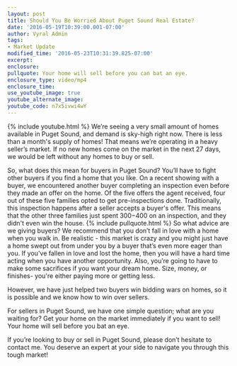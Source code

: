```yaml
---
layout: post
title: Should You Be Worried About Puget Sound Real Estate?
date: '2016-05-19T10:39:00.001-07:00'
author: Vyral Admin
tags:
- Market Update
modified_time: '2016-05-23T10:31:39.825-07:00'
excerpt:
enclosure:
pullquote: Your home will sell before you can bat an eye.
enclosure_type: video/mp4
enclosure_time:
use_youtube_image: true
youtube_alternate_image:
youtube_code: n7x5ivwi4wY
---
```

{% include youtube.html %}
We’re seeing a very small amount of homes available in Puget Sound, and demand is sky-high right now. There is less than a month's supply of homes! That means we’re operating in a heavy seller’s market. If no new homes come on the market in the next 27 days, we would be left without any homes to buy or sell.

So, what does this mean for buyers in Puget Sound? You’ll have to fight other buyers if you find a home that you like. On a recent showing with a buyer, we encountered another buyer completing an inspection even before they made an offer on the home. Of the five offers the agent received, four out of these five families opted to get pre-inspections done. Traditionally, this inspection happens after a seller accepts a buyer's offer. This means that the other three families just spent $300-$400 on an inspection, and they didn't even win the house.
{% include pullquote.html %}
So what advice are we giving buyers? We recommend that you don’t fall in love with a home when you walk in. Be realistic - this market is crazy and you might just have a home swept out from under you by a buyer that’s even more eager than you. If you've fallen in love and lost the home, then you will have a hard time acting when you have another opportunity. Also, you’re going to have to make some sacrifices if you want your dream home. Size, money, or finishes- you're either paying more or getting less.

However, we have just helped two buyers win bidding wars on homes, so it is possible and we know how to win over sellers.

For sellers in Puget Sound, we have one simple question; what are you waiting for? Get your home on the market immediately if you want to sell! Your home will sell before you bat an eye.

If you’re looking to buy or sell in Puget Sound, please don’t hesitate to contact me. You deserve an expert at your side to navigate you through this tough market!
